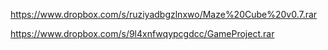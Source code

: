 https://www.dropbox.com/s/ruziyadbgzlnxwo/Maze%20Cube%20v0.7.rar

https://www.dropbox.com/s/9l4xnfwqypcgdcc/GameProject.rar
